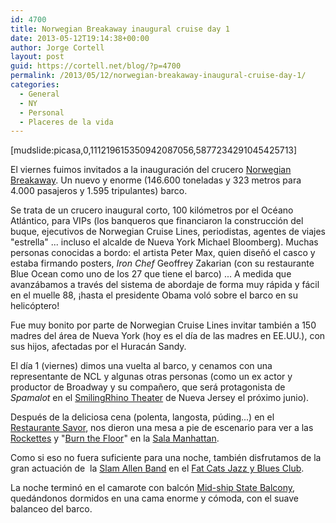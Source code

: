 ```yaml
---
id: 4700
title: Norwegian Breakaway inaugural cruise day 1
date: 2013-05-12T19:14:38+00:00
author: Jorge Cortell
layout: post
guid: https://cortell.net/blog/?p=4700
permalink: /2013/05/12/norwegian-breakaway-inaugural-cruise-day-1/
categories:
  - General
  - NY
  - Personal
  - Placeres de la vida
---
```

[mudslide:picasa,0,111219615350942087056,5877234291045425713]

El viernes fuimos invitados a la inauguración del crucero <a title="https://www.breakaway.ncl.com/latest/christening/" href="https://www.breakaway.ncl.com/latest/christening/" target="_blank">Norwegian Breakaway</a>. Un nuevo y enorme (146.600 toneladas y 323 metros para 4.000 pasajeros y 1.595 tripulantes) barco.

Se trata de un crucero inaugural corto, 100 kilómetros por el Océano Atlántico, para VIPs (los banqueros que financiaron la construcción del buque, ejecutivos de Norwegian Cruise Lines, periodistas, agentes de viajes "estrella" ... incluso el alcalde de Nueva York Michael Bloomberg). Muchas personas conocidas a bordo: el artista Peter Max, quien diseñó el casco y estaba firmando posters, _Iron Chef_ Geoffrey Zakarian (con su restaurante Blue Ocean como uno de los 27 que tiene el barco) ... A medida que avanzábamos a través del sistema de abordaje de forma muy rápida y fácil en el muelle 88, ¡hasta el presidente Obama voló sobre el barco en su helicóptero!

Fue muy bonito por parte de Norwegian Cruise Lines invitar también a 150 madres del área de Nueva York (hoy es el día de las madres en EE.UU.), con sus hijos, afectadas por el Huracán Sandy.

El día 1 (viernes) dimos una vuelta al barco, y cenamos con una representante de NCL y algunas otras personas (como un ex actor y productor de Broadway y su compañero, que será protagonista de _Spamalot_ en el <a title="https://www.smilingrhinotheatre.com" href="https://www.smilingrhinotheatre.com" target="_blank">SmilingRhino Theater</a> de Nueva Jersey el próximo junio).

Después de la deliciosa cena (polenta, langosta, púding...) en el <a title="https://www.breakaway.ncl.com/ship/restaurants/savor-restaurant/" href="https://www.breakaway.ncl.com/ship/restaurants/savor-restaurant/" target="_blank">Restaurante Savor</a>, nos dieron una mesa a pie de escenario para ver a las <a title="https://www.rockettes.com" href="https://www.rockettes.com" target="_blank">Rockettes</a> y "<a title="https://www.breakaway.ncl.com/ship/entertainment/burn-the-floor/" href="https://www.breakaway.ncl.com/ship/entertainment/burn-the-floor/" target="_blank">Burn the Floor</a>" en la <a title="https://www.breakaway.ncl.com/ship/restaurants/the-manhattan-room/" href="https://www.breakaway.ncl.com/ship/restaurants/the-manhattan-room/" target="_blank">Sala Manhattan</a>.

Como si eso no fuera suficiente para una noche, también disfrutamos de la gran actuación de  la <a title="https://slamallen.com/fr_slamallenwebpage.cfm" href="https://slamallen.com/fr_slamallenwebpage.cfm" target="_blank">Slam Allen Band</a> en el <a title="https://www.breakaway.ncl.com/ship/entertainment/fat-cats-jazz-and-blues-club/" href="https://www.breakaway.ncl.com/ship/entertainment/fat-cats-jazz-and-blues-club/" target="_blank">Fat Cats Jazz y Blues Club</a>.

La noche terminó en el camarote con balcón <a title="https://www.breakaway.ncl.com/ship/staterooms/mid-ship-balcony/" href="https://www.breakaway.ncl.com/ship/staterooms/mid-ship-balcony/" target="_blank">Mid-ship State Balcony</a>, quedándonos dormidos en una cama enorme y cómoda, con el suave balanceo del barco.